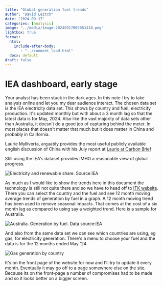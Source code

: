 ```yaml
---
title: "Global generation fuel trends"
author: "David Leitch"
date: "2024-09-17"
categories: [analysis]
image: "../media/image-20240917093051410.png"
lightbox: true
format:
  html:
    include-after-body:
       - "../comment_load.html"
  docx: default
draft: false
---
```


# IEA dashboard, early stage

Your analyst has been stuck in the dark ages.  In this note I try to take analysis online and let you my dear audience interact. The chosen data set is the IEA electricity data set. This shows by country and fuel, electricity production. It's updated monthly but with about a 3 month lag so that the latest data is for May, 2024. Also like the vast majority of data sets other than Australia, it doesn't do a good job of capturing behind the meter. In most places that doesn't matter that much but it does matter in China and probably in California.

Laurie Mylliverta, arguably provides the most useful publicly available english discussion of China with his July report at [Laurie at Carbon Brief](https://www.carbonbrief.org/analysis-chinas-clean-energy-pushes-coal-to-record-low-53-share-of-power-in-may-2024/)

Still using the IEA's dataset provides IMHO a reasonable view of global progress.

![Electricity and renewable share. Source:IEA](../media/image-20240917093051410.png)

 As much as I would like to show the trends here in this document the technology is still not quite there and so we have to head off to [ITK website](https://itkservices3.com). There you can select the country and the fuel and see 12 month moving average trends of generation by fuel in a graph.  A 12 month moving trend has been used to remove seasonal impacts. That comes at the cost of a six month lag as compared to using say a weighted trend. Here is a sample for Australia.

![Australia. Generation by fuel. Data source:IEA](../media/image-20240917112535007.png)

And also from the same data set we can see which countries are using, eg  gas, for electricity generation. There's a menu to choose your fuel and the data is for the 12 months ended May '24.

![Gas generation by country](../media/image-20240918185638919.png)

It's on the front page of the website for now and I'll try to update it every month. Eventually it may go off to a page somewhere else on the site. Because its on the front-page a number of compromises had to be made and so it looks better on a bigger screen.